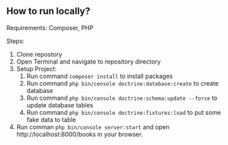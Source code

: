 ## How to run locally?

Requirements:
    Composer, PHP

Steps:
1. Clone repostory
2. Open Terminal and navigate to repository directory
4. Setup Project:
    1. Run command `composer install` to install packages
    2. Run command `php bin/console doctrine:database:create` to create database
    3. Run command `php bin/console doctrine:schema:update --force` to update database tables
    4. Run command `php bin/console doctrine:fixtures:load` to put some fake data to table
5. Run comman `php bin/console server:start` and open http://localhost:8000/books in your browser.